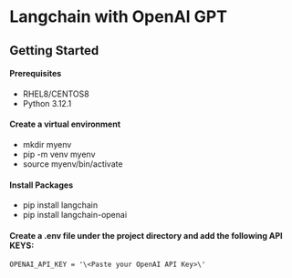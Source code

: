 # Langchain with OpenAI GPT

## Getting Started

#### Prerequisites
- RHEL8/CENTOS8
- Python 3.12.1

#### Create a virtual environment
- mkdir myenv
- pip -m venv myenv
- source myenv/bin/activate

#### Install Packages 
- pip install langchain
- pip install langchain-openai 

#### Create a .env file under the project directory and add the following API KEYS:
```OPENAI_API_KEY = '\<Paste your OpenAI API Key>\'```
